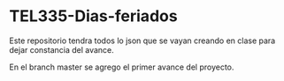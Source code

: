 # TEL335-Dias-feriados

Este repositorio tendra todos lo json que se vayan creando en clase para dejar constancia del avance.

En el branch master se agrego el primer avance del proyecto.
